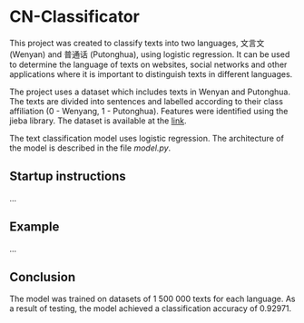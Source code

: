 # CN-Classificator
This project was created to classify texts into two languages, 文言文 (Wenyan) and 普通话 (Putonghua), using logistic regression. It can be used to determine the language of texts on websites, social networks and other applications where it is important to distinguish texts in different languages.

The project uses a dataset which includes texts in Wenyan and Putonghua. The texts are divided into sentences and labelled according to their class affiliation (0 - Wenyang, 1 - Putonghua). Features were identified using the jieba library. The dataset is available at the [link](https://drive.google.com/file/d/1BB6GAcq0MrarXmlbZHEfnqmfeJsdb69Q/view?usp=sharing).

The text classification model uses logistic regression. The architecture of the model is described in the file *model.py*.

## Startup instructions
...

## Example
...

## Conclusion
The model was trained on datasets of 1 500 000 texts for each language. As a result of testing, the model achieved a classification accuracy of 0.92971.
